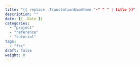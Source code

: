 ```yaml
---
title: "{{ replace .TranslationBaseName "-" " " | title }}"
description: ""
date: {{ .Date }}
categories:
  - "project"
  - "reference"
  - "tutorial"
tags:
  - "frc"
draft: false
weight: 0
---
```

